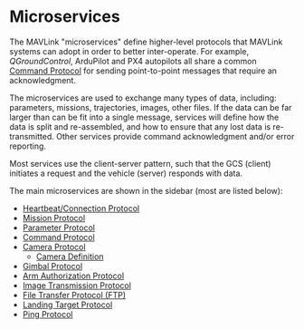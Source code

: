 # Microservices

The MAVLink "microservices" define higher-level protocols that MAVLink systems can adopt in order to better inter-operate. For example, *QGroundControl*, ArduPilot and PX4 autopilots all share a common [Command Protocol](../services/command.md) for sending point-to-point messages that require an acknowledgment.

The microservices are used to exchange many types of data, including: parameters, missions, trajectories, images, other files. If the data can be far larger than can be fit into a single message, services will define how the data is split and re-assembled, and how to ensure that any lost data is re-transmitted. Other services provide command acknowledgment and/or error reporting.

Most services use the client-server pattern, such that the GCS (client) initiates a request and the vehicle (server) responds with data.

The main microservices are shown in the sidebar (most are listed below):

* [Heartbeat/Connection Protocol](../services/heartbeat.md)
* [Mission Protocol](../services/mission.md)
* [Parameter Protocol](../services/parameter.md)
* [Command Protocol](../services/command.md)
* [Camera Protocol](../services/camera.md) 
  * [Camera Definition](../services/camera_def.md)
* [Gimbal Protocol](../services/gimbal.md)
* [Arm Authorization Protocol](../services/arm_authorization.md)
* [Image Transmission Protocol](../services/image_transmission.md)
* [File Transfer Protocol (FTP)](../services/ftp.md)
* [Landing Target Protocol](../services/landing_target.md)
* [Ping Protocol](../services/ping.md)